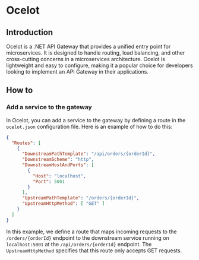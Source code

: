 # Ocelot

## Introduction

Ocelot is a .NET API Gateway that provides a unified entry point for microservices. It is designed to handle routing, load balancing, and other cross-cutting concerns in a microservices architecture. Ocelot is lightweight and easy to configure, making it a popular choice for developers looking to implement an API Gateway in their applications.

## How to

### Add a service to the gateway

In Ocelot, you can add a service to the gateway by defining a route in the `ocelot.json` configuration file. Here is an example of how to do this:

```json
{
  "Routes": [
    {
      "DownstreamPathTemplate": "/api/orders/{orderId}",
      "DownstreamScheme": "http",
      "DownstreamHostAndPorts": [
        {
          "Host": "localhost",
          "Port": 5001
        }
      ],
      "UpstreamPathTemplate": "/orders/{orderId}",
      "UpstreamHttpMethod": [ "GET" ]
    }
  ]
}
```
In this example, we define a route that maps incoming requests to the `/orders/{orderId}` endpoint to the downstream service running on `localhost:5001` at the `/api/orders/{orderId}` endpoint. The `UpstreamHttpMethod` specifies that this route only accepts GET requests.
